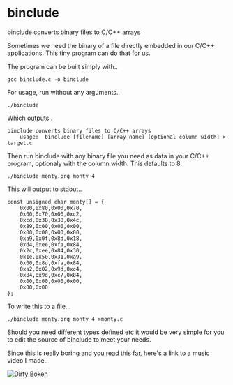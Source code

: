 # binclude
binclude converts binary files to C/C++ arrays

Sometimes we need the binary of a file directly embedded in our C/C++ applications. This tiny program can do that for us.

The program can be built simply with..

    gcc binclude.c -o binclude
    
For usage, run without any arguments..

    ./binclude 

Which outputs..

    binclude converts binary files to C/C++ arrays
        usage:  binclude [filename] [array name] [optional column width] > target.c

Then run binclude with any binary file you need as data in your C/C++ program, optionaly with the column width. This defaults to 8.

    ./binclude monty.prg monty 4
    
This will output to stdout..

    const unsigned char monty[] = {
        0x00,0x80,0x00,0x70,
        0x00,0x70,0x00,0xc2,
        0xcd,0x38,0x30,0x4c,
        0x89,0x00,0x00,0x00,
        0x00,0x00,0x00,0x00,
        0xa9,0x0f,0x8d,0x18,
        0xd4,0xee,0xfa,0x84,
        0x2c,0xee,0x84,0x30,
        0x1e,0x50,0x31,0xa9,
        0x00,0x8d,0xfa,0x84,
        0xa2,0x02,0x9d,0xc4,
        0x84,0x9d,0xc7,0x84,
        0x00,0x00,0x00,0x00,
        0x00,0x00
    };

To write this to a file...

    ./binclude monty.prg monty 4 >monty.c

Should you need different types defined etc it would be very simple for you to edit the source of binclude to meet your needs.

Since this is really boring and you read this far, here's a link to a music video I made..

[![Dirty Bokeh](http://img.youtube.com/vi/DRQv5uO5xM0/0.jpg)](http://www.youtube.com/watch?v=DRQv5uO5xM0)




